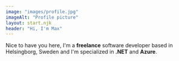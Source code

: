 ```yaml
---
image: "images/profile.jpg"
imageAlt: "Profile picture"
layout: start.njk
header: "Hi, I'm Max"
---
```


Nice to have you here, I'm a **freelance** software developer based in Helsingborg, Sweden and I'm specialized in **.NET** and **Azure**.